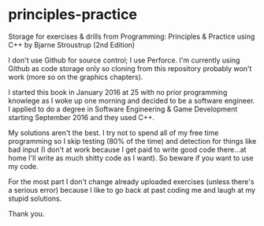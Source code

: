# principles-practice
Storage for exercises &amp; drills from Programming: Principles &amp; Practice using C++ by Bjarne Stroustrup (2nd Edition)

I don't use Github for source control; I use Perforce. I'm currently using Github as code storage only so cloning from this repository probably won't work (more so on the graphics chapters).

I started this book in January 2016 at 25 with no prior programming knowlege as I woke up one morning and decided to be a software engineer. I applied to do a degree in Software Engineering & Game Development starting September 2016 and they used C++.

My solutions aren't the best. I try not to spend all of my free time programming so I skip testing (80% of the time) and detection for things like bad input (I don't at work because I get paid to write good code there...at home I'll write as much shitty code as I want). So beware if you want to use my code. 

For the most part I don't change already uploaded exercises (unless there's a serious error) because I like to go back at past coding me and laugh at my stupid solutions.

Thank you.
